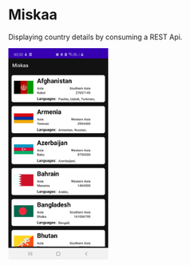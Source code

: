 # Miskaa

Displaying country details by consuming a REST Api.

<img src="https://github.com/Ishan-001/Miskaa/blob/master/Screenshot_20210203-023312_Miskaa.jpg" alt="drawing" width="200"/>
